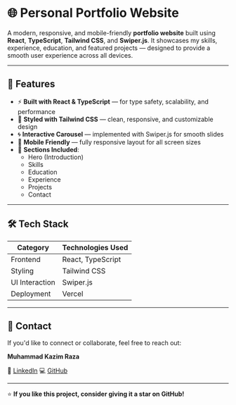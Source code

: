 # 🌐 Personal Portfolio Website

A modern, responsive, and mobile-friendly **portfolio website** built using **React**, **TypeScript**, **Tailwind CSS**, and **Swiper.js**.
It showcases my skills, experience, education, and featured projects — designed to provide a smooth user experience across all devices.

---

## 🚀 Features

- ⚡ **Built with React & TypeScript** — for type safety, scalability, and performance
- 🎨 **Styled with Tailwind CSS** — clean, responsive, and customizable design
- 🌀 **Interactive Carousel** — implemented with Swiper.js for smooth slides
- 📱 **Mobile Friendly** — fully responsive layout for all screen sizes
- 💼 **Sections Included**:
  - Hero (Introduction)
  - Skills
  - Education
  - Experience
  - Projects
  - Contact

---

## 🛠️ Tech Stack

| Category       | Technologies Used |
| -------------- | ----------------- |
| Frontend       | React, TypeScript |
| Styling        | Tailwind CSS      |
| UI Interaction | Swiper.js         |
| Deployment     | Vercel            |

---

## 📧 Contact

If you'd like to connect or collaborate, feel free to reach out:

**Muhammad Kazim Raza**

🔗 [LinkedIn](https://www.linkedin.com/in/muhammad-kazim-raza-885484233/)
💻 [GitHub](https://github.com/Kazim-developer)

---

⭐ **If you like this project, consider giving it a star on GitHub!**
